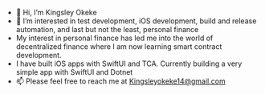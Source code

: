 - 👋 Hi, I’m Kingsley Okeke
- 👀 I’m interested in test development, iOS development, build and release automation, and last but not the least, personal finance
- My interest in personal finance has led me into the world of decentralized finance where I am now learning smart contract development.
- I have built iOS apps with SwiftUI and TCA. Currently building a very simple app with SwiftUI and Dotnet
- 📫 Please feel free to reach me at Kingsleyokeke14@gmail.com

<!---
KingsleyOkeke14/KingsleyOkeke14 is a ✨ special ✨ repository because its `README.md` (this file) appears on your GitHub profile.
You can click the Preview link to take a look at your changes.
--->
